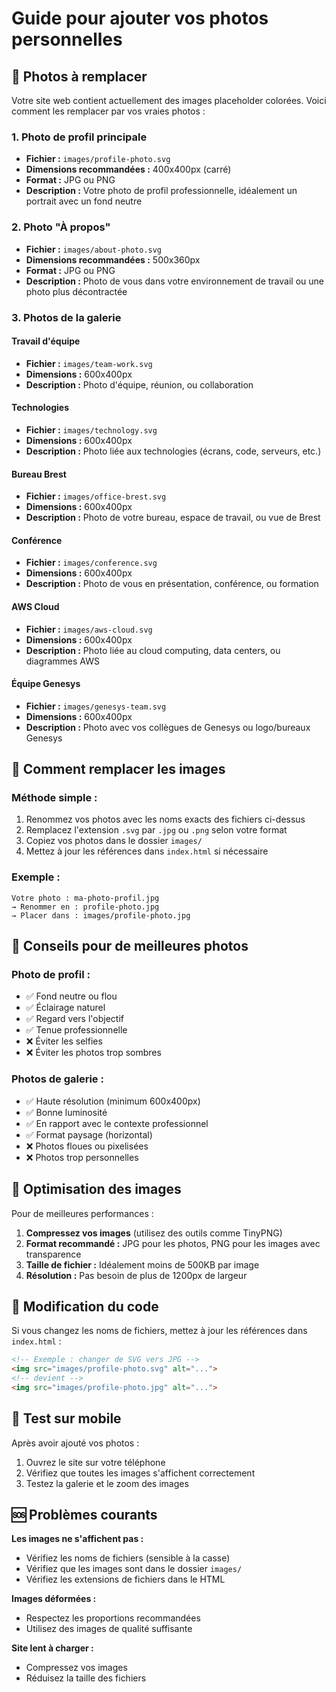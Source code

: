 # Guide pour ajouter vos photos personnelles

## 📸 Photos à remplacer

Votre site web contient actuellement des images placeholder colorées. Voici comment les remplacer par vos vraies photos :

### 1. Photo de profil principale
- **Fichier :** `images/profile-photo.svg`
- **Dimensions recommandées :** 400x400px (carré)
- **Format :** JPG ou PNG
- **Description :** Votre photo de profil professionnelle, idéalement un portrait avec un fond neutre

### 2. Photo "À propos"
- **Fichier :** `images/about-photo.svg`
- **Dimensions recommandées :** 500x360px
- **Format :** JPG ou PNG
- **Description :** Photo de vous dans votre environnement de travail ou une photo plus décontractée

### 3. Photos de la galerie

#### Travail d'équipe
- **Fichier :** `images/team-work.svg`
- **Dimensions :** 600x400px
- **Description :** Photo d'équipe, réunion, ou collaboration

#### Technologies
- **Fichier :** `images/technology.svg`
- **Dimensions :** 600x400px
- **Description :** Photo liée aux technologies (écrans, code, serveurs, etc.)

#### Bureau Brest
- **Fichier :** `images/office-brest.svg`
- **Dimensions :** 600x400px
- **Description :** Photo de votre bureau, espace de travail, ou vue de Brest

#### Conférence
- **Fichier :** `images/conference.svg`
- **Dimensions :** 600x400px
- **Description :** Photo de vous en présentation, conférence, ou formation

#### AWS Cloud
- **Fichier :** `images/aws-cloud.svg`
- **Dimensions :** 600x400px
- **Description :** Photo liée au cloud computing, data centers, ou diagrammes AWS

#### Équipe Genesys
- **Fichier :** `images/genesys-team.svg`
- **Dimensions :** 600x400px
- **Description :** Photo avec vos collègues de Genesys ou logo/bureaux Genesys

## 🔄 Comment remplacer les images

### Méthode simple :
1. Renommez vos photos avec les noms exacts des fichiers ci-dessus
2. Remplacez l'extension `.svg` par `.jpg` ou `.png` selon votre format
3. Copiez vos photos dans le dossier `images/`
4. Mettez à jour les références dans `index.html` si nécessaire

### Exemple :
```
Votre photo : ma-photo-profil.jpg
→ Renommer en : profile-photo.jpg
→ Placer dans : images/profile-photo.jpg
```

## 📐 Conseils pour de meilleures photos

### Photo de profil :
- ✅ Fond neutre ou flou
- ✅ Éclairage naturel
- ✅ Regard vers l'objectif
- ✅ Tenue professionnelle
- ❌ Éviter les selfies
- ❌ Éviter les photos trop sombres

### Photos de galerie :
- ✅ Haute résolution (minimum 600x400px)
- ✅ Bonne luminosité
- ✅ En rapport avec le contexte professionnel
- ✅ Format paysage (horizontal)
- ❌ Photos floues ou pixelisées
- ❌ Photos trop personnelles

## 🎨 Optimisation des images

Pour de meilleures performances :
1. **Compressez vos images** (utilisez des outils comme TinyPNG)
2. **Format recommandé :** JPG pour les photos, PNG pour les images avec transparence
3. **Taille de fichier :** Idéalement moins de 500KB par image
4. **Résolution :** Pas besoin de plus de 1200px de largeur

## 🔧 Modification du code

Si vous changez les noms de fichiers, mettez à jour les références dans `index.html` :

```html
<!-- Exemple : changer de SVG vers JPG -->
<img src="images/profile-photo.svg" alt="...">
<!-- devient -->
<img src="images/profile-photo.jpg" alt="...">
```

## 📱 Test sur mobile

Après avoir ajouté vos photos :
1. Ouvrez le site sur votre téléphone
2. Vérifiez que toutes les images s'affichent correctement
3. Testez la galerie et le zoom des images

## 🆘 Problèmes courants

**Les images ne s'affichent pas :**
- Vérifiez les noms de fichiers (sensible à la casse)
- Vérifiez que les images sont dans le dossier `images/`
- Vérifiez les extensions de fichiers dans le HTML

**Images déformées :**
- Respectez les proportions recommandées
- Utilisez des images de qualité suffisante

**Site lent à charger :**
- Compressez vos images
- Réduisez la taille des fichiers